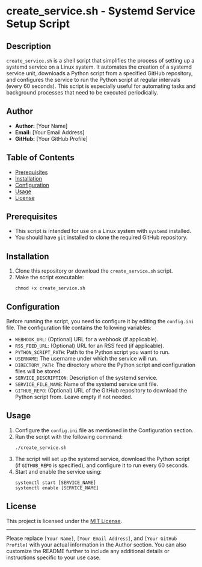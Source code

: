 # create_service.sh - Systemd Service Setup Script

## Description
`create_service.sh` is a shell script that simplifies the process of setting up a systemd service on a Linux system. It automates the creation of a systemd service unit, downloads a Python script from a specified GitHub repository, and configures the service to run the Python script at regular intervals (every 60 seconds). This script is especially useful for automating tasks and background processes that need to be executed periodically.

## Author
- **Author:** [Your Name]
- **Email:** [Your Email Address]
- **GitHub:** [Your GitHub Profile]

## Table of Contents
- [Prerequisites](#prerequisites)
- [Installation](#installation)
- [Configuration](#configuration)
- [Usage](#usage)
- [License](#license)

## Prerequisites
- This script is intended for use on a Linux system with `systemd` installed.
- You should have `git` installed to clone the required GitHub repository.

## Installation
1. Clone this repository or download the `create_service.sh` script.
2. Make the script executable:
   ```shell
   chmod +x create_service.sh
   ```

## Configuration
Before running the script, you need to configure it by editing the `config.ini` file. The configuration file contains the following variables:

- `WEBHOOK_URL`: (Optional) URL for a webhook (if applicable).
- `RSS_FEED_URL`: (Optional) URL for an RSS feed (if applicable).
- `PYTHON_SCRIPT_PATH`: Path to the Python script you want to run.
- `USERNAME`: The username under which the service will run.
- `DIRECTORY_PATH`: The directory where the Python script and configuration files will be stored.
- `SERVICE_DESCRIPTION`: Description of the systemd service.
- `SERVICE_FILE_NAME`: Name of the systemd service unit file.
- `GITHUB_REPO`: (Optional) URL of the GitHub repository to download the Python script from. Leave empty if not needed.

## Usage
1. Configure the `config.ini` file as mentioned in the Configuration section.
2. Run the script with the following command:
   ```shell
   ./create_service.sh
   ```
3. The script will set up the systemd service, download the Python script (if `GITHUB_REPO` is specified), and configure it to run every 60 seconds.
4. Start and enable the service using:
   ```shell
   systemctl start [SERVICE_NAME]
   systemctl enable [SERVICE_NAME]
   ```

## License
This project is licensed under the [MIT License](LICENSE).

---

Please replace `[Your Name]`, `[Your Email Address]`, and `[Your GitHub Profile]` with your actual information in the Author section. You can also customize the README further to include any additional details or instructions specific to your use case.

